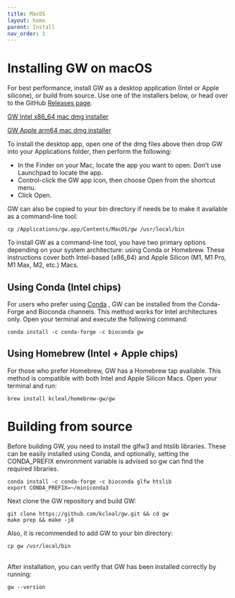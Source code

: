 ```yaml
---
title: MacOS
layout: home
parent: Install
nav_order: 1
---
```


# Installing GW on macOS

For best performance, install GW as a desktop application (Intel or Apple silicone), or build from source. Use one of the
installers below, or head over to the GitHub [Releases page](https://github.com/kcleal/gw/releases).


[GW Intel x86_64 mac dmg installer](https://github.com/kcleal/gw/releases/download/v1.1.1/gw_macos_intel.dmg)

[GW Apple arm64 mac dmg installer](https://github.com/kcleal/gw/releases/download/v1.1.1/gw_macos_m1.dmg)


To install the desktop app, open one of the dmg files above then drop GW into your Applications folder, then perform the
following:

- In the Finder on your Mac, locate the app you want to open.
Don’t use Launchpad to locate the app.
- Control-click the GW app icon, then choose Open from the shortcut menu.
- Click Open.


GW can also be copied to your bin directory if needs be to make it available as a command-line tool:
```shell
cp /Applications/gw.app/Contents/MacOS/gw /usr/local/bin
```

To install GW as a command-line tool, you have two primary options depending on your system 
architecture: using Conda or Homebrew. 
These instructions cover both Intel-based (x86_64) and Apple Silicon 
(M1, M1 Pro, M1 Max, M2, etc.) Macs.

## Using Conda (Intel chips)

For users who prefer using [Conda](https://docs.conda.io/projects/miniconda/en/latest/miniconda-other-installer-links.html)
, GW can be installed from the Conda-Forge 
and Bioconda channels. This method works for Intel architectures only.
Open your terminal and execute the following command:

```shell
conda install -c conda-forge -c bioconda gw
```

## Using Homebrew (Intel + Apple chips)

For those who prefer Homebrew, GW has a Homebrew tap available. 
This method is compatible with both Intel and Apple Silicon Macs. 
Open your terminal and run:

```shell
brew install kcleal/homebrew-gw/gw
```


# Building from source

Before building GW, you need to install the glfw3 and htslib libraries.
These can be easily installed using Conda, and optionally,
setting the CONDA_PREFIX environment variable is advised 
so gw can find the required libraries.

```shell
conda install -c conda-forge -c bioconda glfw htslib
export CONDA_PREFIX=~/miniconda3
```

Next clone the GW repository and build GW:

```shell
git clone https://github.com/kcleal/gw.git && cd gw
make prep && make -j8
```

Also, it is recommended to add GW to your bin directory:

```shell
cp gw /usr/local/bin
```

<br>
After installation, you can verify that GW has been installed correctly by running:

```shell
gw --version
```
